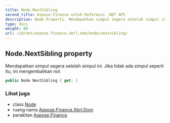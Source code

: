 ```yaml
---
title: Node.NextSibling
second_title: Aspose.Finance untuk Referensi .NET API
description: Node Properti. Mendapatkan simpul segera setelah simpul ini. Jika tidak ada simpul seperti itu ini mengembalikan nol.
type: docs
weight: 80
url: /id/net/aspose.finance.xbrl.dom/node/nextsibling/
---
```

## Node.NextSibling property

Mendapatkan simpul segera setelah simpul ini. Jika tidak ada simpul seperti itu, ini mengembalikan nol.

```csharp
public Node NextSibling { get; }
```

### Lihat juga

* class [Node](../)
* ruang nama [Aspose.Finance.Xbrl.Dom](../../node/)
* perakitan [Aspose.Finance](../../../)


